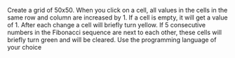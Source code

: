 Create a grid of 50x50. When you click on a cell, all values in the
cells in the same row and column are increased  by 1. If a cell is
empty, it will get a value of 1. After each change a cell will briefly
turn yellow. If 5 consecutive numbers in the Fibonacci sequence
are next to each other, these cells will briefly turn green and will
be cleared. Use the programming language of your choice

